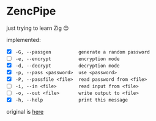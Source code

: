 # ZencPipe

just trying to learn Zig 😊

implemented:

- [x] `-G, --passgen          generate a random password`
- [ ] `-e, --encrypt          encryption mode`
- [x] `-d, --decrypt          decryption mode`
- [x] `-p, --pass <password>  use <password>`
- [x] `-P, --passfile <file>  read password from <file>`
- [ ] `-i, --in <file>        read input from <file>`
- [ ] `-o, --out <file>       write output to <file>`
- [x] `-h, --help             print this message`

original is [here](https://github.com/jedisct1/encpipe)
